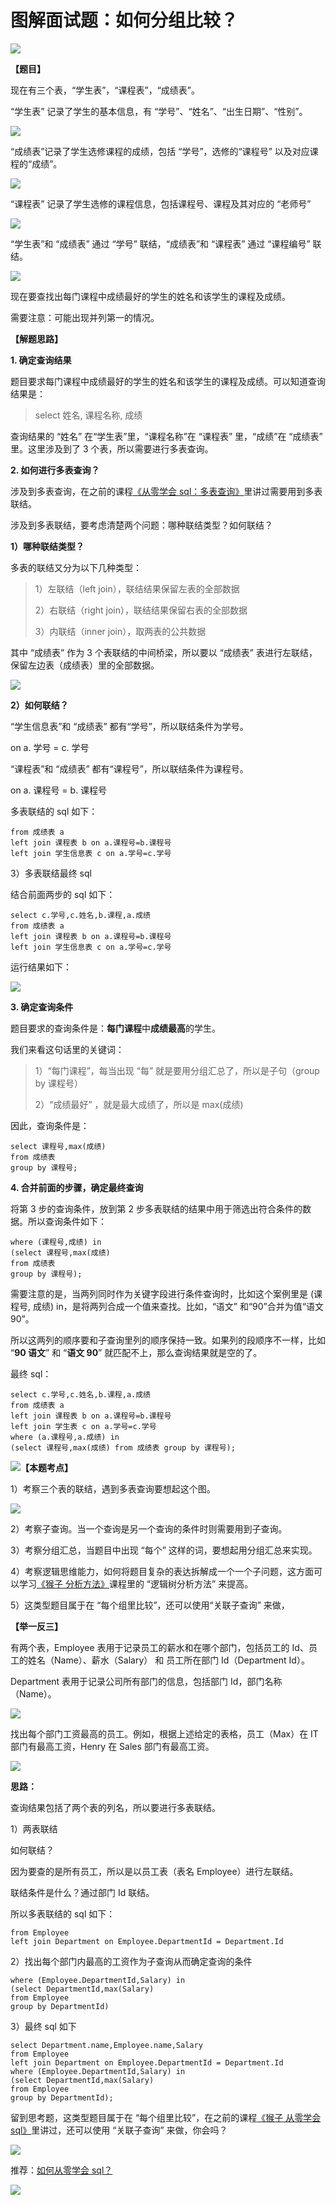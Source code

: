# **图解面试题：如何分组比较？**

![](https://mmbiz.qpic.cn/mmbiz_png/PnRVMhXvfFLESEibH82OPUmQOBEYPgTvsXn2Kv8TRDND0Zr6y9W8j1icK2WaicibRBV3k6MeMDFfPicr4FNr3NNiaA3g/640?wx_fmt=png)

**【题目】**   

现在有三个表，“学生表”，“课程表”，“成绩表”。

“学生表” 记录了学生的基本信息，有 “学号”、“姓名”、“出生日期”、“性别”。

![](https://mmbiz.qpic.cn/mmbiz_jpg/PnRVMhXvfFLESEibH82OPUmQOBEYPgTvs5WNmolEJPY5OVtRoURjicV4edstEcRJEMjon4TLvF9OHmMFU5YibgLQg/640?wx_fmt=jpeg)

“成绩表”记录了学生选修课程的成绩，包括 “学号”，选修的“课程号” 以及对应课程的“成绩”。

![](https://mmbiz.qpic.cn/mmbiz_jpg/PnRVMhXvfFLESEibH82OPUmQOBEYPgTvs4hlJyEsTibInU1YWJxPpAbHDVGKpBYP0CzTKjmu74Ea3YJmtAPBE0pA/640?wx_fmt=jpeg)

“课程表” 记录了学生选修的课程信息，包括课程号、课程及其对应的 “老师号”  

![](https://mmbiz.qpic.cn/mmbiz_jpg/PnRVMhXvfFLESEibH82OPUmQOBEYPgTvsPvxvnRI0nQ4QvQnz8VVJqg1egDM5w59L3vjwBMKHDZDlb3UyHfulAw/640?wx_fmt=jpeg)

“学生表”和 “成绩表” 通过 “学号” 联结，“成绩表”和 “课程表” 通过 “课程编号” 联结。

![](https://mmbiz.qpic.cn/mmbiz_png/PnRVMhXvfFLESEibH82OPUmQOBEYPgTvs36jrAHNibVNriban84DR1ibpNs404ZMX3HrCzKQWQADibLLxwKjKoV5oxw/640?wx_fmt=png)

现在要查找出每门课程中成绩最好的学生的姓名和该学生的课程及成绩。

需要注意：可能出现并列第一的情况。

**【解题思路】**

**1. 确定查询结果**

题目要求每门课程中成绩最好的学生的姓名和该学生的课程及成绩。可以知道查询结果是：

> select 姓名, 课程名称, 成绩

查询结果的 “姓名” 在“学生表”里，“课程名称”在 “课程表” 里，“成绩”在 “成绩表” 里。这里涉及到了 3 个表，所以需要进行多表查询。

**2. 如何进行多表查询？**

涉及到多表查询，在之前的课程[《从零学会 sql：多表查询》](http://mp.weixin.qq.com/s?__biz=MzAxMTMwNTMxMQ==&mid=2649247566&idx=2&sn=5af748b677eb72028764dde0577675fb&chksm=835fc77eb4284e68e8cfe3f08c5a671b9e080b2651f20b40b1c793ffda4042ae43ad8f35a755&scene=21#wechat_redirect)里讲过需要用到多表联结。

涉及到多表联结，要考虑清楚两个问题：哪种联结类型？如何联结？

**1）哪种联结类型？**

多表的联结又分为以下几种类型：

> 1）左联结（left join），联结结果保留左表的全部数据
> 
> 2）右联结（right join），联结结果保留右表的全部数据
> 
> 3）内联结（inner join），取两表的公共数据

其中 “成绩表” 作为 3 个表联结的中间桥梁，所以要以 “成绩表” 表进行左联结，保留左边表（成绩表）里的全部数据。  

![](https://mmbiz.qpic.cn/mmbiz_png/PnRVMhXvfFLESEibH82OPUmQOBEYPgTvs36jrAHNibVNriban84DR1ibpNs404ZMX3HrCzKQWQADibLLxwKjKoV5oxw/640?wx_fmt=png)

  
**2）如何联结？**

“学生信息表”和 “成绩表” 都有“学号”，所以联结条件为学号。

on a. 学号 = c. 学号

“课程表”和 “成绩表” 都有“课程号”，所以联结条件为课程号。

on a. 课程号 = b. 课程号

多表联结的 sql 如下：  

```MYSQL
from 成绩表 a
left join 课程表 b on a.课程号=b.课程号
left join 学生信息表 c on a.学号=c.学号

```

3）多表联结最终 sql  

结合前面两步的 sql 如下：  

```MYSQL
select c.学号,c.姓名,b.课程,a.成绩
from 成绩表 a
left join 课程表 b on a.课程号=b.课程号
left join 学生信息表 c on a.学号=c.学号

```

运行结果如下：  

![](https://mmbiz.qpic.cn/mmbiz_jpg/PnRVMhXvfFLESEibH82OPUmQOBEYPgTvspyibBRPicQTBtKRVySu6RGmmiah7b8UBoeGsDfQtYDBY1jhxgIFbgI5Kw/640?wx_fmt=jpeg)

**3. 确定查询条件**

题目要求的查询条件是：**每门课程**中**成绩最高**的学生。

我们来看这句话里的关键词：

> 1）“每门课程”，每当出现 “每” 就是要用分组汇总了，所以是子句（group by 课程号）
> 
> 2）“成绩最好” ，就是最大成绩了，所以是 max(成绩)

因此，查询条件是：

```MYSQL
select 课程号,max(成绩) 
from 成绩表 
group by 课程号;

```

**4. 合并前面的步骤，确定最终查询**

将第 3 步的查询条件，放到第 2 步多表联结的结果中用于筛选出符合条件的数据。所以查询条件如下：

```MYSQL
where (课程号,成绩) in
(select 课程号,max(成绩) 
from 成绩表 
group by 课程号);

```

需要注意的是，当两列同时作为关键字段进行条件查询时，比如这个案例里是 (课程号, 成绩) in，是将两列合成一个值来查找。比如，“语文” 和“90”合并为值“语文 90”。

所以这两列的顺序要和子查询里列的顺序保持一致。如果列的段顺序不一样，比如 “**90 语文**” 和 “**语文 90**” 就匹配不上，那么查询结果就是空的了。

最终 sql：

```MYSQL
select c.学号,c.姓名,b.课程,a.成绩
from 成绩表 a
left join 课程表 b on a.课程号=b.课程号
left join 学生表 c on a.学号=c.学号
where (a.课程号,a.成绩) in
(select 课程号,max(成绩) from 成绩表 group by 课程号);

```

![](https://mmbiz.qpic.cn/mmbiz_png/PnRVMhXvfFLESEibH82OPUmQOBEYPgTvsGKrte6iaCpmq9HZsU6AxtMNrSkppG4MGhys9HfGslcR5PabV3DHKn7Q/640?wx_fmt=png)**【本题考点】**

1）考察三个表的联结，遇到多表查询要想起这个图。

![](https://mmbiz.qpic.cn/mmbiz_png/PnRVMhXvfFLESEibH82OPUmQOBEYPgTvsicJptu8j6xicu48DBvOJQoFrxdCl5XHoLMqavdj9PV38d0OhMg1xl2lg/640?wx_fmt=png)

2）考察子查询。当一个查询是另一个查询的条件时则需要用到子查询。

3）考察分组汇总，当题目中出现 “每个” 这样的词，要想起用分组汇总来实现。

4）考察逻辑思维能力，如何将题目复杂的表达拆解成一个一个子问题，这方面可以学习[《猴子 分析方法》](http://mp.weixin.qq.com/s?__biz=MzAxMTMwNTMxMQ==&mid=2649246563&idx=2&sn=3ffe509999d144d23dec5acc101fc2ef&chksm=835fc353b4284a45ce01391453fe2fec1b225bbd6bbdb67dd7f304aacdd4f21f60d0b27ba309&scene=21#wechat_redirect)课程里的 “逻辑树分析方法” 来提高。  

5）这类型题目属于在 “每个组里比较”，还可以使用“关联子查询” 来做，

**【举一反三】**

有两个表，Employee 表用于记录员工的薪水和在哪个部门，包括员工的 Id、员工的姓名（Name）、薪水（Salary） 和 员工所在部门 Id（Department Id）。

Department 表用于记录公司所有部门的信息，包括部门 Id，部门名称（Name）。

![](https://mmbiz.qpic.cn/mmbiz_png/PnRVMhXvfFLESEibH82OPUmQOBEYPgTvsWNYPHyG3XvU3ONRw6BAC5Nt1Bd7Zs2qaCNE7KrbXEicdENouPpEibXhA/640?wx_fmt=png)

找出每个部门工资最高的员工。例如，根据上述给定的表格，员工（Max）在 IT 部门有最高工资，Henry 在 Sales 部门有最高工资。

![](https://mmbiz.qpic.cn/mmbiz_png/PnRVMhXvfFLESEibH82OPUmQOBEYPgTvsfyVVvjkeSXibeniaoBTUl5jCcUU0RicpzuliazjhNCU35ZyErqBeHN9IPw/640?wx_fmt=png)

**思路：**  

查询结果包括了两个表的列名，所以要进行多表联结。

1）两表联结

如何联结？

因为要查的是所有员工，所以是以员工表（表名 Employee）进行左联结。  

联结条件是什么？通过部门 Id 联结。

所以多表联结的 sql 如下：

```MYSQL
from Employee
left join Department on Employee.DepartmentId = Department.Id

```

2）找出每个部门内最高的工资作为子查询从而确定查询的条件

```MYSQL
where (Employee.DepartmentId,Salary) in
(select DepartmentId,max(Salary) 
from Employee 
group by DepartmentId)

```

3）最终 sql 如下

```MYSQL
select Department.name,Employee.name,Salary
from Employee
left join Department on Employee.DepartmentId = Department.Id
where (Employee.DepartmentId,Salary) in
(select DepartmentId,max(Salary) 
from Employee 
group by DepartmentId);

```

留到思考题，这类型题目属于在 “每个组里比较”，在之前的课程[《猴子 从零学会 sql》](http://mp.weixin.qq.com/s?__biz=MzAxMTMwNTMxMQ==&mid=2649247566&idx=2&sn=5af748b677eb72028764dde0577675fb&chksm=835fc77eb4284e68e8cfe3f08c5a671b9e080b2651f20b40b1c793ffda4042ae43ad8f35a755&scene=21#wechat_redirect)里讲过，还可以使用 “关联子查询” 来做，你会吗？  

![](https://mmbiz.qpic.cn/mmbiz_jpg/PnRVMhXvfFLESEibH82OPUmQOBEYPgTvsGM7iatkzGwjJxIPgd3mia967ebnMTsibH1zPjkYkcNvtCgyg9Cib37PKFA/640?wx_fmt=jpeg)

推荐：[如何从零学会 sql？](http://mp.weixin.qq.com/s?__biz=MzAxMTMwNTMxMQ==&mid=2649247566&idx=2&sn=5af748b677eb72028764dde0577675fb&chksm=835fc77eb4284e68e8cfe3f08c5a671b9e080b2651f20b40b1c793ffda4042ae43ad8f35a755&scene=21#wechat_redirect)

![](https://mmbiz.qpic.cn/mmbiz_jpg/PnRVMhXvfFLxIWAcpH8WkJcASQH4ndhfSBQdupDEEcrxt9GKsU4nKKMQ4ZRVesnGwDT0jUbsRXt5ywrfmE8pqw/640?wx_fmt=jpeg)
